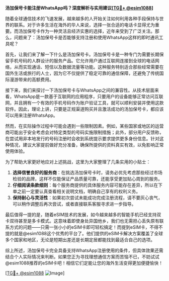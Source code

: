 **汤加保号卡能注册WhatsApp吗？深度解析与实用建议[[TG💪+ @esim1088](https://t.me/s/esim1088)]**

随着全球通信技术的飞速发展，越来越多的人开始关注如何利用各种手段保持与世界的联系。对于许多生活在海外的华人来说，选择一张合适的电话卡显得尤为重要。而汤加保号卡作为一种灵活且经济实惠的选择，近年来受到了广泛关注。那么，问题来了：汤加保号卡是否能够支持注册和使用WhatsApp这样的即时通讯工具呢？

首先，让我们来了解一下什么是汤加保号卡。汤加保号卡是一种专门为需要长期保留手机号码的人群设计的服务产品。它允许用户通过互联网连接到全球的电话网络，从而实现通话、短信以及数据流量等功能。这种服务特别适合那些经常需要在国外生活或旅行的人士，因为它不仅提供了稳定可靠的通信保障，还避免了传统国际漫游带来的高额费用。

接下来，我们来探讨一下汤加保号卡与WhatsApp之间的兼容性。从技术层面来看，WhatsApp是一款基于互联网的应用程序，只要用户的设备能够正常访问互联网，并且拥有一个有效的手机号码作为账户验证工具，就可以顺利安装并使用这款软件。因此，理论上讲，只要是正规渠道购买并且激活成功的汤加保号卡，都应该可以用来注册WhatsApp。

然而，在实际操作过程中可能会遇到一些限制因素。例如，某些国家或地区的运营商可能出于安全考虑会对特定类型的号码实施限制措施；此外，部分用户反馈称，在尝试用非本地发行的号码注册时会收到系统提示要求提供更多身份信息。针对这种情况，建议大家提前做好充分准备，确保所提供的资料真实有效，以免影响正常使用体验。

为了帮助大家更好地应对上述挑战，这里为大家整理了几条实用的小贴士：
1. **选择信誉良好的服务商**：在挑选汤加保号卡时，请务必优先考虑那些经过市场检验的品牌，这样不仅能保证产品质量可靠，还能享受更加贴心周到的服务。
2. **仔细阅读条款细则**：每个服务商提供的具体服务内容可能存在差异，所以在下单之前一定要认真查看相关说明文档，明确自己享有的权利义务。
3. **保持耐心与灵活性**：如果初次尝试未能成功完成注册流程，请不要灰心丧气，可以稍作调整后再次尝试，或者直接联系客服寻求进一步指导。

最后值得一提的是，随着eSIM技术的发展，如今越来越多的智能手机已经支持双卡双待甚至是多卡模式。这意味着即使身处异国他乡，我们也无需担心丢失原有联系方式的问题——只需一张小小的eSIM卡即可轻松搞定！而提到eSIM卡，不得不提的就是@esim1088这个优秀的平台了。他们提供的eSIM卡解决方案覆盖了全球多个国家和地区，无论是短期出差还是长期定居都能找到最适合自己的选项。

综上所述，汤加保号卡完全具备支持WhatsApp注册使用的条件，但具体效果还需结合个人实际情况来判断。如果您正为寻找理想通信方案而苦恼不已，不妨试试@esim1088推荐的eSIM卡吧！相信它们定能让您的海外生活变得更加便捷愉快！

[[TG💪+ @esim1088](https://t.me/s/esim1088) ![Image](https://i.postimg.cc/4NQfJmqS/Snipaste-2025-05-13-00-14-12.png)]